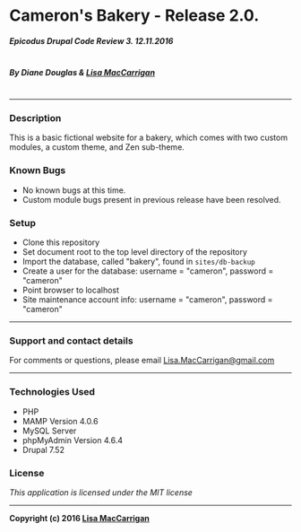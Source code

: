 # **Cameron's Bakery - Release 2.0.**

##### Epicodus Drupal Code Review 3. 12.11.2016
#
##### By Diane Douglas & [Lisa MacCarrigan](https://github.com/lisamaccarrigan)
#

----
### **Description**

This is a basic fictional website for a bakery, which comes with two custom modules, a custom theme, and Zen sub-theme.

### **Known Bugs**

* No known bugs at this time.
* Custom module bugs present in previous release have been resolved.

### **Setup**

* Clone this repository
* Set document root to the top level directory of the repository
* Import the database, called "bakery", found in `sites/db-backup`
* Create a user for the database: username = "cameron", password = "cameron"
* Point browser to localhost
* Site maintenance account info: username = "cameron", password = "cameron"

----
### **Support and contact details**

For comments or questions, please email Lisa.MacCarrigan@gmail.com

----
### **Technologies Used**

* PHP
* MAMP Version 4.0.6
* MySQL Server
* phpMyAdmin Version 4.6.4
* Drupal 7.52

### License

*This application is licensed under the MIT license*

----
**Copyright (c) 2016 [Lisa MacCarrigan](https://github.com/lisamaccarrigan)**
